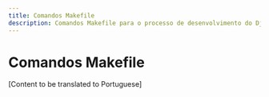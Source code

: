 ```yaml
---
title: Comandos Makefile
description: Comandos Makefile para o processo de desenvolvimento do Django Guardian
---
```


# Comandos Makefile

[Content to be translated to Portuguese]

<!-- This page content will be translated from the main English develop/makefile.md -->
